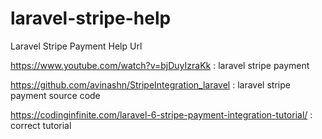 # laravel-stripe-help

Laravel Stripe Payment Help Url

https://www.youtube.com/watch?v=bjDuyIzraKk : laravel stripe payment

https://github.com/avinashn/StripeIntegration_laravel : laravel stripe payment source code

https://codinginfinite.com/laravel-6-stripe-payment-integration-tutorial/  : correct tutorial


